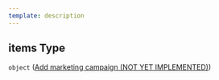 ```yaml
---
template: description
---
```


## items Type

`object` ([Add marketing campaign (NOT YET IMPLEMENTED)](generic-properties-root-add-marketing-campaign-properties-add-marketing-campaign-add-marketing-campaign-not-yet-implemented.md))
